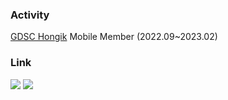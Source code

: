 ### Activity

[GDSC Hongik](https://github.com/GDSC-Hongik) Mobile Member (2022.09~2023.02)

### Link

<a href="https://velog.io/@gabujwb" target="_blank"><img src="https://img.shields.io/badge/Velog-20C997?style=flat&logo=velog&logoColor=ffffff"/></a>
<a href="[https://velog.io/@gabujwb](https://www.instagram.com/pas.zlsu.sion/
)" target="_blank"><img src="https://img.shields.io/badge/Insta-E4405F?style=flat&logo=instagram&logoColor=ffffff"/></a>


